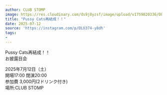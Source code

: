 ```yaml
---
author: CLUB STOMP
image: https://res.cloudinary.com/ds9j0yzsf/image/upload/v1759820336/DLU374-y8dh.jpg
title: "Pussy Cats再結成！！"
date: 2025-07-12
source: 'https://instagram.com/p/DLU374-y8dh'
tags:
- 
---
```

Pussy Cats再結成！！<br>
お披露目会

2025年7月12日（土）<br>
開場17:00 閉演20:00<br>
参加費 3,000円(2ドリンク付き)<br>
場所:CLUB STOMP